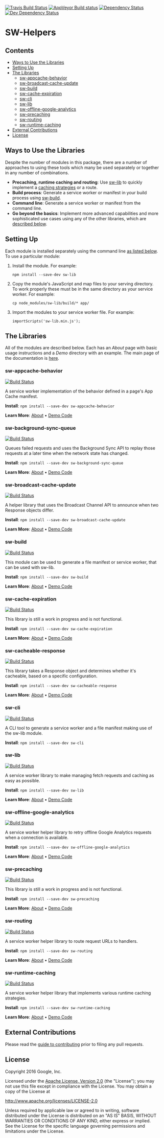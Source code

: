 <!-- DO NOT EDIT. This page is autogenerated. --><!-- To make changes, edit templates/README.hbs, not README.md! -->
[![Travis Build Status][travis-image]][travis-url]
[![AppVeyor Build status][appveyor-image]][appveyor-url]
[![Dependency Status][dependency-image]][dependency-url]
[![Dev Dependency Status][dev-dependency-image]][dev-dependency-url]

# SW-Helpers

## Contents

- [Ways to Use the Libraries](#ways-to-use-the-libraries)
- [Setting Up](#setting-up)
- [The Libraries](#the-libraries)
  - [sw-appcache-behavior](#sw-appcache-behavior)
  - [sw-broadcast-cache-update](#sw-broadcast-cache-update)
  - [sw-build](#sw-build)
  - [sw-cache-expiration](#sw-cache-expiration)
  - [sw-cli](#sw-cli)
  - [sw-lib](#sw-lib)
  - [sw-offline-google-analytics](#sw-offline-google-analytics)
  - [sw-precaching](#sw-precaching)
  - [sw-routing](#sw-routing)
  - [sw-runtime-caching](#sw-runtime-caching)
- [External Contributions](#external-contributions)
- [License](#license)

## Ways to Use the Libraries

Despite the number of modules in this package, there are a number of approaches to using these tools which many be used separately or together in any number of combinations.

* **Precaching, runtime caching and routing**: Use [sw-lib](#sw-lib) to quickly
  implement a [caching strategies](https://developers.google.com/web/fundamentals/instant-and-offline/offline-cookbook/) or a route.
* **Build process**: Generate a service worker or manifest in your build process
  using [sw-build](#sw-build).
* **Command line**: Generate a service worker or manifest from the command line.
* **Go beyond the basics**: Implement more advanced capabilities and more
  sophisticated use cases using any of the other libraries, which are [described
  below](#the-libraries).

## Setting Up

Each module is installed separately using the command line [as listed below](#the-libraries). To use a particular module:

1. Install the module. For example:

   `npm install --save-dev sw-lib`
2. Copy the module's JavaScript and map files to your serving directory. To work properly these must be in the same directory as your service worker. For example:

   `cp node_modules/sw-lib/build/* app/`
3. Import the modules to your service worker file. For example:

   `importScripts('sw-lib.min.js');`

## The Libraries

All of the modules are described below. Each has an _About_ page with basic usage instructions and a _Demo_ directory with an example. The main page of the documentation is [here](https://googlechrome.github.io/sw-helpers/#main).

### sw-appcache-behavior

[![Build Status](https://travis-shields.appspot.com/shield/GoogleChrome/sw-helpers/master/PROJECT%3D%22sw-appcache-behavior%22)][travis-url]

A service worker implementation of the behavior defined in a page&#x27;s App Cache manifest.

**Install**: `npm install --save-dev sw-appcache-behavior`

**Learn More**: [About](https://googlechrome.github.io/sw-helpers/reference-docs/stable/latest/module-sw-appcache-behavior.html) •
                [Demo Code](https://github.com/GoogleChrome/sw-helpers/tree/master/packages/sw-appcache-behavior/demo)

### sw-background-sync-queue

[![Build Status](https://travis-shields.appspot.com/shield/GoogleChrome/sw-helpers/master/PROJECT%3D%22sw-background-sync-queue%22)][travis-url]

Queues failed requests and uses the Background Sync API to replay those requests at a later time when the network state has changed.

**Install**: `npm install --save-dev sw-background-sync-queue`

**Learn More**: [About](https://googlechrome.github.io/sw-helpers/reference-docs/stable/latest/module-sw-background-sync-queue.html) •
                [Demo Code](https://github.com/GoogleChrome/sw-helpers/tree/master/packages/sw-background-sync-queue/demo)

### sw-broadcast-cache-update

[![Build Status](https://travis-shields.appspot.com/shield/GoogleChrome/sw-helpers/master/PROJECT%3D%22sw-broadcast-cache-update%22)][travis-url]

A helper library that uses the Broadcast Channel API to announce when two Response objects differ.

**Install**: `npm install --save-dev sw-broadcast-cache-update`

**Learn More**: [About](https://googlechrome.github.io/sw-helpers/reference-docs/stable/latest/module-sw-broadcast-cache-update.html) •
                [Demo Code](https://github.com/GoogleChrome/sw-helpers/tree/master/packages/sw-broadcast-cache-update/demo)

### sw-build

[![Build Status](https://travis-shields.appspot.com/shield/GoogleChrome/sw-helpers/master/PROJECT%3D%22sw-build%22)][travis-url]

This module can be used to generate a file manifest or service worker, that can be used with sw-lib.

**Install**: `npm install --save-dev sw-build`

**Learn More**: [About](https://googlechrome.github.io/sw-helpers/reference-docs/stable/latest/module-sw-build.html) •
                [Demo Code](https://github.com/GoogleChrome/sw-helpers/tree/master/packages/sw-build/demo)

### sw-cache-expiration

[![Build Status](https://travis-shields.appspot.com/shield/GoogleChrome/sw-helpers/master/PROJECT%3D%22sw-cache-expiration%22)][travis-url]

This library is still a work in progress and is not functional.

**Install**: `npm install --save-dev sw-cache-expiration`

**Learn More**: [About](https://googlechrome.github.io/sw-helpers/reference-docs/stable/latest/module-sw-cache-expiration.html) •
                [Demo Code](https://github.com/GoogleChrome/sw-helpers/tree/master/packages/sw-cache-expiration/demo)

### sw-cacheable-response

[![Build Status](https://travis-shields.appspot.com/shield/GoogleChrome/sw-helpers/master/PROJECT%3D%22sw-cacheable-response%22)][travis-url]

This library takes a Response object and determines whether it&#x27;s cacheable, based on a specific configuration.

**Install**: `npm install --save-dev sw-cacheable-response`

**Learn More**: [About](https://googlechrome.github.io/sw-helpers/reference-docs/stable/latest/module-sw-cacheable-response.html) •
                [Demo Code](https://github.com/GoogleChrome/sw-helpers/tree/master/packages/sw-cacheable-response/demo)

### sw-cli

[![Build Status](https://travis-shields.appspot.com/shield/GoogleChrome/sw-helpers/master/PROJECT%3D%22sw-cli%22)][travis-url]

A CLI tool to generate a service worker and a file manifest making use of the sw-lib module.

**Install**: `npm install --save-dev sw-cli`



### sw-lib

[![Build Status](https://travis-shields.appspot.com/shield/GoogleChrome/sw-helpers/master/PROJECT%3D%22sw-lib%22)][travis-url]

A service worker library to make managing fetch requests and caching as easy as possible.

**Install**: `npm install --save-dev sw-lib`

**Learn More**: [About](https://googlechrome.github.io/sw-helpers/reference-docs/stable/latest/module-sw-lib.html) •
                [Demo Code](https://github.com/GoogleChrome/sw-helpers/tree/master/packages/sw-lib/demo)

### sw-offline-google-analytics

[![Build Status](https://travis-shields.appspot.com/shield/GoogleChrome/sw-helpers/master/PROJECT%3D%22sw-offline-google-analytics%22)][travis-url]

A service worker helper library to retry offline Google Analytics requests when a connection is available.

**Install**: `npm install --save-dev sw-offline-google-analytics`

**Learn More**: [About](https://googlechrome.github.io/sw-helpers/reference-docs/stable/latest/module-sw-offline-google-analytics.html) •
                [Demo Code](https://github.com/GoogleChrome/sw-helpers/tree/master/packages/sw-offline-google-analytics/demo)

### sw-precaching

[![Build Status](https://travis-shields.appspot.com/shield/GoogleChrome/sw-helpers/master/PROJECT%3D%22sw-precaching%22)][travis-url]

This library is still a work in progress and is not functional.

**Install**: `npm install --save-dev sw-precaching`

**Learn More**: [About](https://googlechrome.github.io/sw-helpers/reference-docs/stable/latest/module-sw-precaching.html) •
                [Demo Code](https://github.com/GoogleChrome/sw-helpers/tree/master/packages/sw-precaching/demo)

### sw-routing

[![Build Status](https://travis-shields.appspot.com/shield/GoogleChrome/sw-helpers/master/PROJECT%3D%22sw-routing%22)][travis-url]

A service worker helper library to route request URLs to handlers.

**Install**: `npm install --save-dev sw-routing`

**Learn More**: [About](https://googlechrome.github.io/sw-helpers/reference-docs/stable/latest/module-sw-routing.html) •
                [Demo Code](https://github.com/GoogleChrome/sw-helpers/tree/master/packages/sw-routing/demo)

### sw-runtime-caching

[![Build Status](https://travis-shields.appspot.com/shield/GoogleChrome/sw-helpers/master/PROJECT%3D%22sw-runtime-caching%22)][travis-url]

A service worker helper library that implements various runtime caching strategies.

**Install**: `npm install --save-dev sw-runtime-caching`

**Learn More**: [About](https://googlechrome.github.io/sw-helpers/reference-docs/stable/latest/module-sw-runtime-caching.html) •
                [Demo Code](https://github.com/GoogleChrome/sw-helpers/tree/master/packages/sw-runtime-caching/demo)


## External Contributions

Please read the [guide to contributing](https://googlechrome.github.io/sw-helpers/contributing.html)
prior to filing any pull requests.

## License

Copyright 2016 Google, Inc.

Licensed under the [Apache License, Version 2.0](LICENSE) (the "License");
you may not use this file except in compliance with the License. You may
obtain a copy of the License at

  http://www.apache.org/licenses/LICENSE-2.0

Unless required by applicable law or agreed to in writing, software
distributed under the License is distributed on an "AS IS" BASIS,
WITHOUT WARRANTIES OR CONDITIONS OF ANY KIND, either express or implied.
See the License for the specific language governing permissions and
limitations under the License.

[npm-url]: https://npmjs.org/package/sw-helpers
[npm-image]: https://badge.fury.io/js/sw-helpers.svg
[travis-url]: https://travis-ci.org/GoogleChrome/sw-helpers
[travis-image]: https://travis-ci.org/GoogleChrome/sw-helpers.svg?branch=master
[appveyor-image]: https://ci.appveyor.com/api/projects/status/4ct8ph4d34c5ifnw?svg=true
[appveyor-url]: https://ci.appveyor.com/project/gauntface/sw-helpers
[dependency-url]: https://david-dm.org/GoogleChrome/sw-helpers/
[dependency-image]: https://david-dm.org/GoogleChrome/sw-helpers/status.svg
[dev-dependency-url]: https://david-dm.org/GoogleChrome/sw-helpers?type=dev
[dev-dependency-image]: https://david-dm.org/GoogleChrome/sw-helpers/dev-status.svg
